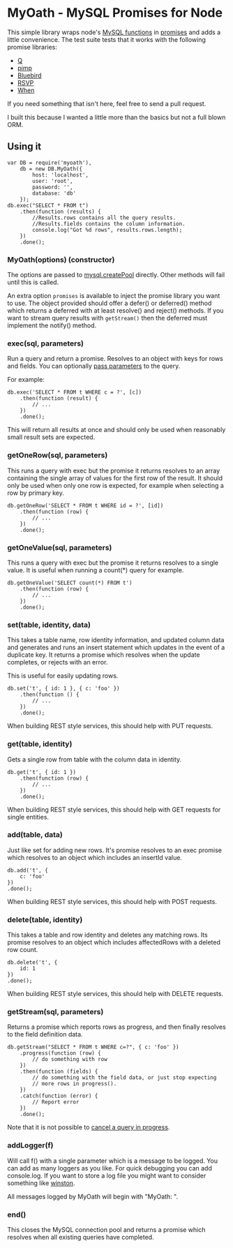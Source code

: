 # MyOath - MySQL Promises for Node

This simple library wraps node's 
[MySQL functions](https://github.com/felixge/node-mysql) in 
[promises](https://www.promisejs.org/) and adds a 
little convenience. The test suite tests that it works with the following
promise libraries:

* [Q](https://github.com/kriskowal/q)
* [pimp](https://github.com/zeusdeux/pimp)
* [Bluebird](https://github.com/petkaantonov/bluebird)
* [RSVP](https://github.com/tildeio/rsvp.js)
* [When](https://github.com/cujojs/when)

If you need something that isn't here, feel free to send a
pull request.

I built this because I wanted a little more than the basics but not a full
blown ORM.

## Using it

    var DB = require('myoath'),
        db = new DB.MyOath({
            host: 'localhost',
            user: 'root',
            password: '',
            database: 'db'
        });
    db.exec("SELECT * FROM t")
        .then(function (results) {
            //Results.rows contains all the query results.
            //Results.fields contains the column information.
            console.log("Got %d rows", results.rows.length);
        })
        .done();
        
### MyOath(options) (constructor)

The options are passed to 
[mysql.createPool](https://github.com/felixge/node-mysql#pooling-connections)
directly. Other methods will fail until this is called.

An extra option ```promises``` is available to inject the promise library you 
want to use. The object provided should offer a defer() or deferred() method
which returns a deferred with at least resolve() and reject() methods. If you
want to stream query results with ```getStream()``` then the deferred must 
implement the notify() method.

### exec(sql, parameters)

Run a query and return a promise. Resolves to an object with keys for rows and 
fields. You can optionally 
[pass parameters](https://github.com/felixge/node-mysql#escaping-query-values) 
to the query.

For example:

    db.exec('SELECT * FROM t WHERE c = ?', [c])
        .then(function (result) {
            // ...
        })
        .done();

This will return all results at once and should only be used when reasonably
small result sets are expected.

### getOneRow(sql, parameters)

This runs a query with exec but the promise it returns resolves to an array
containing the single array of values for the first row of the result. It
should only be used when only one row is expected, for example when selecting
a row by primary key.

    db.getOneRow('SELECT * FROM t WHERE id = ?', [id])
        .then(function (row) {
            // ...
        })
        .done();

### getOneValue(sql, parameters)

This runs a query with exec but the promise it returns resolves to a single
value. It is useful when running a count(*) query for example.

    db.getOneValue('SELECT count(*) FROM t')
        .then(function (row) {
            // ...
        })
        .done();

### set(table, identity, data)

This takes a table name, row identity information, and updated column data
and generates and runs an insert statement which updates in the event of a
duplicate key. It returns a promise which resolves when the update completes,
or rejects with an error.

This is useful for easily updating rows.

    db.set('t', { id: 1 }, { c: 'foo' })
        .then(function () {
            // ...
        })
        .done();

When building REST style services, this should help with PUT requests.

### get(table, identity)

Gets a single row from table with the column data in identity.

    db.get('t', { id: 1 })
        .then(function (row) {
            // ...
        })
        .done();

When building REST style services, this should help with GET requests for
single entities.

### add(table, data)

Just like set for adding new rows. It's promise resolves to an exec promise
which resolves to an object which includes an insertId value.

    db.add('t', {
        c: 'foo'
    })
    .done();

When building REST style services, this should help with POST requests.
    
### delete(table, identity)

This takes a table and row identity and deletes any matching rows. Its
promise resolves to an object which includes affectedRows with a deleted
row count.

    db.delete('t', {
        id: 1
    })
    .done();

When building REST style services, this should help with DELETE requests.

### getStream(sql, parameters)

Returns a promise which reports rows as progress, and then finally resolves to 
the field definition data.

    db.getStream("SELECT * FROM t WHERE c=?", { c: 'foo' })
        .progress(function (row) {
            // do something with row
        })
        .then(function (fields) {
            // do something with the field data, or just stop expecting
            // more rows in progress().
        })
        .catch(function (error) {
            // Report error
        })
        .done();
        
Note that it is not possible to
[cancel a query in progress](https://github.com/felixge/node-mysql/issues/137).
        
### addLogger(f)

Will call f() with a single parameter which is a message to be logged. You
can add as many loggers as you like. For quick debugging you can add 
console.log. If you want to store a log file you might want to consider
something like [winston](https://github.com/flatiron/winston).

All messages logged by MyOath will begin with "MyOath: ".

### end()

This closes the MySQL connection pool and returns a promise which resolves
when all existing queries have completed.
